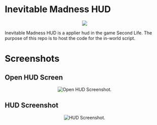 # Inevitable Madness HUD
<p align="center"><img src="https://scontent.fhuy2-1.fna.fbcdn.net/v/t1.0-9/23319464_2002384526713763_1729204278869103142_n.png?_nc_cat=111&_nc_ht=scontent.fhuy2-1.fna&oh=f51777f58db0c1089220bae7b9e54963&oe=5D27CCC8"></p>

Inevitable Madness HUD is a applier hud in the game Second Life. The purpose of this repo is to host the code for the in-world script. 

# Screenshots
## Open HUD Screen
<p align="center">
    <img src="https://i.imgur.com/53s482h.png" alt="Open HUD Screenshot.">
</p>

## HUD Screenshot
<p align="center">
    <img src="https://i.imgur.com/IBbtuiS.png" alt="HUD Screenshot.">
</p>

